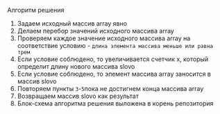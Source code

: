 Алгоритм решения
1. Задаем исходный массив array явно
2. Делаем перебор значений исходного массива array
3. Проверяем каждое значение исходного массива array на соответствие условию - `длина элемента массива меньше или равна трем`
4. Если условие соблюдено, то увеличивается счетчик х, который определит длину нового массива slovo
5. Если условие соблюдено, то элемент массива array заносится в массив slovo
6. Повторяем пункты `3`-`5`пока не достигнем конца массива array
7. Возвращаем массив slovo как результат
8. Блок-схема алгоритма решения выложена в корень репозитория
